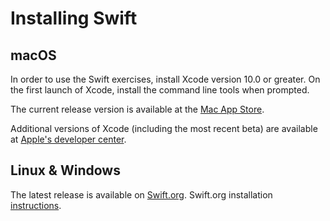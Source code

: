 # Installing Swift

## macOS

In order to use the Swift exercises, install Xcode version 10.0 or greater.
On the first launch of Xcode, install the command line tools when prompted.

The current release version is available at the [Mac App Store][xcode].

Additional versions of Xcode (including the most recent beta) are available at [Apple's developer center][apple-developer-center].

## Linux & Windows


The latest release is available on [Swift.org][swift-download].
Swift.org installation [instructions][swift-installation-instructions].


[xcode]: https://developer.apple.com/xcode/
[apple-developer-center]: https://developer.apple.com/xcode/downloads/
[swift-download]: https://swift.org/download/#releases
[swift-installation-instructions]: https://swift.org/getting-started/#installing-swift
